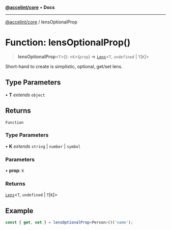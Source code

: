 [**@accelint/core**](../README.md) • **Docs**

***

[@accelint/core](../README.md) / lensOptionalProp

# Function: lensOptionalProp()

> **lensOptionalProp**\<`T`\>(): \<`K`\>(`prop`) => [`Lens`](../type-aliases/Lens.md)\<`T`, `undefined` \| `T`\[`K`\]\>

Short-hand to create is simplistic, optional, get/set lens.

## Type Parameters

• **T** *extends* `object`

## Returns

`Function`

### Type Parameters

• **K** *extends* `string` \| `number` \| `symbol`

### Parameters

• **prop**: `K`

### Returns

[`Lens`](../type-aliases/Lens.md)\<`T`, `undefined` \| `T`\[`K`\]\>

## Example

```ts
const { get, set } = lensOptionalProp<Person>()('name');
```
